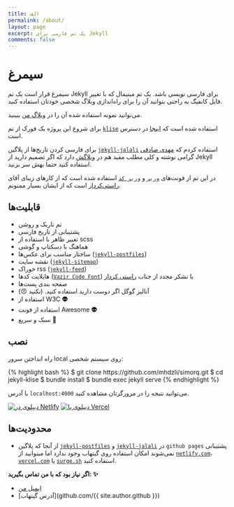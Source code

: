 ```yaml
---
title: الف
permalink: /about/
layout: page
excerpt: یک تم فارسی برای Jekyll
comments: false
---
```




# سیمرغ

سیمرغ قرار است یک تم Jekyll برای فارسی نویسی باشد. یک تم مینیمال که با تغییر فایل کانفیگ به راحتی بتوانید آن را برای راه‌اندازی وبلاگ شخصی خودتان استفاده کنید.

می‌توانید نمونه استفاده شده آن را در [وبلاگ من](https://zmim.ir) ببینید.

برای شروع این پروژه یک فورک از تم [`klise`](https://klise.now.sh) استفاده شده است که [اینجا](https://github.com/piharpi/jekyll-klise) در دسترس است.

برای فارسی کردن تاریخ‌ها از پلاگین [`jekyll-jalali`](https://github.com/mehdisadeghi/jekyll-jalali) استفاده کردم که [مهدی صادقی](https://github.com/mehdisadeghi/) گرامی نوشته و کلی مطلب مفید هم در [وبلاگش](https://mehdix.ir/) دارد که اگر تصمیم دارید از Jekyll استفاده کنید حتما بهش سر بزنید.


در این تم از فونت‌های [`وزیر`](https://github.com/rastikerdar/vazir-font) و [`وزیر کد`](https://github.com/rastikerdar/vazir-code-font) استفاده شده است که از کارهای زیبای آقای [راستی‌کردار](https://github.com/rastikerdar) است که از ایشان بسیار ممنونم.

## قابلیت‌ها

-  تم تاریک و روشن
-  پشتیبانی از تاریخ فارسی
-  تغییر ظاهر با استفاده از scss
-  هماهنگ با دسکتاپ و گوشی
-  ساختار مناسب برای عکس‌ها ([`jekyll-postfiles`](https://github.com/nhoizey/jekyll-postfiles))
-  نقشه سایت ([`jekyll-sitemap`](https://github.com/jekyll/jekyll-sitemap))
-  خوراک rss ([`jekyll-feed`](https://github.com/jekyll/jekyll-feed))
-  هایلایت کدها ([`Vazir Code Font`](https://github.com/rastikerdar/vazir-code-font)) با تشکر مجدد از جناب [راستی کردار](https://github.com/rastikerdar/) 
-  صفحه بندی پست‌ها
-  آنالیز گوگل اگر دوست دارید استفاده کنید. (نکنید 😠)
-  استفاده از W3C **👽**
-  استفاده از فونت Awesome **👽**
-  سبک و سریع **🚄**


## نصب

راه انداختن سرور local روی سیستم شخصی:

<div class="code-block">
{% highlight bash %}
$ git clone https://github.com/mhdzli/simorq.git
$ cd jekyll-klise
$ bundle install
$ bundle exec jekyll serve
{% endhighlight %}
</div>

با آدرس `localhost:4000` می‌توانید نتیجه را در مرورگرتان مشاهده کنید.

[![دیپلوی در Netlify](https://www.netlify.com/img/deploy/button.svg)](https://app.netlify.com/start/deploy?repository=https://github.com/mhdzli/simorq) [![دیپلوی با Vercel](https://vercel.com/button)](https://vercel.com/import/project?template=https://github.com/mhdzli/simorq)

## محدودیت‌ها

- از آنجا که پلاگین  [`jekyll-postfiles`](https://github.com/nhoizey/jekyll-postfiles#compatibility) و  [`jekyll-jalali`](https://github.com/mehdisadeghi/jekyll-jalali)  در `github pages` پشتیبانی نمی‌شوند امکان استفاده  روی گیتهاب وجود ندارد اما میتوانید از  [`netlify.com`](https://netlify.com)، [`vercel.com`](https://vercel.com) یا [`surge.sh`](https://surge.sh) استفاده کنید.




**اگر نیاز بود که با من تماس بگیرید: ✨**

- <a class="footer item" href="mailto:{{ site.email }}">ایمیل من</a>
- [آدرس گیتهاب](github.com/{{ site.author.github }})
